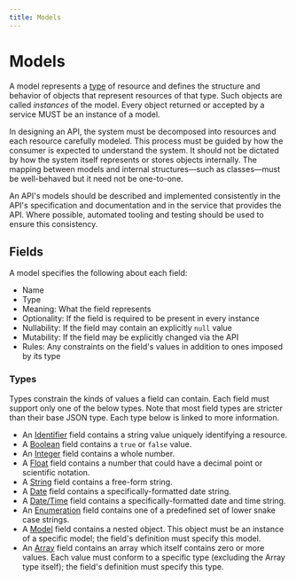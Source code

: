 ```yaml
---
title: Models
---
```


# Models

A model represents a [type](types.html) of resource and defines the structure and behavior of objects that represent
resources of that type. Such objects are called _instances_ of the model. Every object returned or accepted by a service
MUST be an instance of a model.

In designing an API, the system must be decomposed into resources and each resource carefully modeled. This process must
be guided by how the consumer is expected to understand the system. It should not be dictated by how the system itself
represents or stores objects internally. The mapping between models and internal structures—such as classes—must be
well-behaved but it need not be one-to-one.

An API's models should be described and implemented consistently in the API's specification and documentation and in the
service that provides the API. Where possible, automated tooling and testing should be used to ensure this consistency.

## Fields

A model specifies the following about each field:

* Name
* Type
* Meaning: What the field represents
* Optionality: If the field is required to be present in every instance
* Nullability: If the field may contain an explicitly `null` value
* Mutability: If the field may be explicitly changed via the API
* Rules: Any constraints on the field's values in addition to ones imposed by its type

### Types

Types constrain the kinds of values a field can contain. Each field must support only one of the below types. Note that
most field types are stricter than their base JSON type. Each type below is linked to more information.

* An [Identifier](types.html#identifier) field contains a string value uniquely identifying a resource.
* A [Boolean](types.html#boolean) field contains a `true` or `false` value.
* An [Integer](types.html#integer) field contains a whole number.
* A [Float](types.html#float) field contains a number that could have a decimal point or scientific notation.
* A [String](types.html#string) field contains a free-form string.
* A [Date](types.html#date) field contains a specifically-formatted date string.
* A [Date/Time](types.html#datetime) field contains a specifically-formatted date and time string.
* An [Enumeration](types.html#enumeration) field contains one of a predefined set of lower snake case strings.
* A [Model](types.html#model) field contains a nested object. This object must be an instance of a specific model; the
	field's definition must specify this model.
* An [Array](types.html#array) field contains an array which itself contains zero or more values. Each value must
	conform to a specific type (excluding the Array type itself); the field's definition must specify this type.